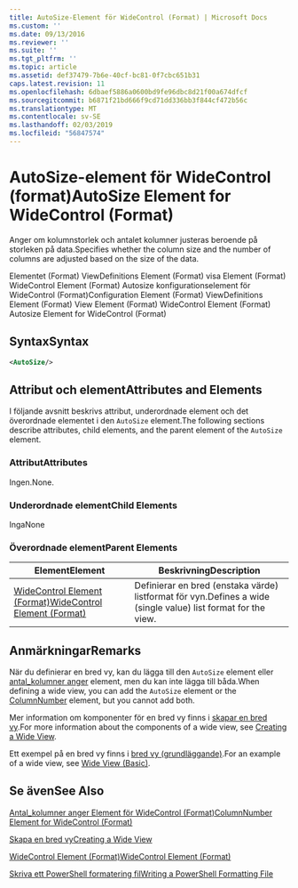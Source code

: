 ```yaml
---
title: AutoSize-Element för WideControl (Format) | Microsoft Docs
ms.custom: ''
ms.date: 09/13/2016
ms.reviewer: ''
ms.suite: ''
ms.tgt_pltfrm: ''
ms.topic: article
ms.assetid: def37479-7b6e-40cf-bc81-0f7cbc651b31
caps.latest.revision: 11
ms.openlocfilehash: 6dbaef5886a0600bd9fe96dbc8d21f00a674dfcf
ms.sourcegitcommit: b6871f21bd666f9cd71dd336bb3f844cf472b56c
ms.translationtype: MT
ms.contentlocale: sv-SE
ms.lasthandoff: 02/03/2019
ms.locfileid: "56847574"
---
```

# <a name="autosize-element-for-widecontrol-format"></a><span data-ttu-id="575fc-102">AutoSize-element för WideControl (format)</span><span class="sxs-lookup"><span data-stu-id="575fc-102">AutoSize Element for WideControl (Format)</span></span>

<span data-ttu-id="575fc-103">Anger om kolumnstorlek och antalet kolumner justeras beroende på storleken på data.</span><span class="sxs-lookup"><span data-stu-id="575fc-103">Specifies whether the column size and the number of columns are adjusted based on the size of the data.</span></span>

<span data-ttu-id="575fc-104">Elementet (Format) ViewDefinitions Element (Format) visa Element (Format) WideControl Element (Format) Autosize konfigurationselement för WideControl (Format)</span><span class="sxs-lookup"><span data-stu-id="575fc-104">Configuration Element (Format) ViewDefinitions Element (Format) View Element (Format) WideControl Element (Format) Autosize Element for WideControl (Format)</span></span>

## <a name="syntax"></a><span data-ttu-id="575fc-105">Syntax</span><span class="sxs-lookup"><span data-stu-id="575fc-105">Syntax</span></span>

```xml
<AutoSize/>
```

## <a name="attributes-and-elements"></a><span data-ttu-id="575fc-106">Attribut och element</span><span class="sxs-lookup"><span data-stu-id="575fc-106">Attributes and Elements</span></span>

<span data-ttu-id="575fc-107">I följande avsnitt beskrivs attribut, underordnade element och det överordnade elementet i den `AutoSize` element.</span><span class="sxs-lookup"><span data-stu-id="575fc-107">The following sections describe attributes, child elements, and the parent element of the `AutoSize` element.</span></span>

### <a name="attributes"></a><span data-ttu-id="575fc-108">Attribut</span><span class="sxs-lookup"><span data-stu-id="575fc-108">Attributes</span></span>

<span data-ttu-id="575fc-109">Ingen.</span><span class="sxs-lookup"><span data-stu-id="575fc-109">None.</span></span>

### <a name="child-elements"></a><span data-ttu-id="575fc-110">Underordnade element</span><span class="sxs-lookup"><span data-stu-id="575fc-110">Child Elements</span></span>

<span data-ttu-id="575fc-111">Inga</span><span class="sxs-lookup"><span data-stu-id="575fc-111">None</span></span>

### <a name="parent-elements"></a><span data-ttu-id="575fc-112">Överordnade element</span><span class="sxs-lookup"><span data-stu-id="575fc-112">Parent Elements</span></span>

|<span data-ttu-id="575fc-113">Element</span><span class="sxs-lookup"><span data-stu-id="575fc-113">Element</span></span>|<span data-ttu-id="575fc-114">Beskrivning</span><span class="sxs-lookup"><span data-stu-id="575fc-114">Description</span></span>|
|-------------|-----------------|
|[<span data-ttu-id="575fc-115">WideControl Element (Format)</span><span class="sxs-lookup"><span data-stu-id="575fc-115">WideControl Element (Format)</span></span>](./widecontrol-element-format.md)|<span data-ttu-id="575fc-116">Definierar en bred (enstaka värde) listformat för vyn.</span><span class="sxs-lookup"><span data-stu-id="575fc-116">Defines a wide (single value) list format for the view.</span></span>|

## <a name="remarks"></a><span data-ttu-id="575fc-117">Anmärkningar</span><span class="sxs-lookup"><span data-stu-id="575fc-117">Remarks</span></span>

<span data-ttu-id="575fc-118">När du definierar en bred vy, kan du lägga till den `AutoSize` element eller [antal_kolumner anger](./columnnumber-element-for-widecontrol-format.md) element, men du kan inte lägga till båda.</span><span class="sxs-lookup"><span data-stu-id="575fc-118">When defining a wide view, you can add the `AutoSize` element or the [ColumnNumber](./columnnumber-element-for-widecontrol-format.md) element, but you cannot add both.</span></span>

<span data-ttu-id="575fc-119">Mer information om komponenter för en bred vy finns i [skapar en bred vy](./creating-a-wide-view.md).</span><span class="sxs-lookup"><span data-stu-id="575fc-119">For more information about the components of a wide view, see [Creating a Wide View](./creating-a-wide-view.md).</span></span>

<span data-ttu-id="575fc-120">Ett exempel på en bred vy finns i [bred vy (grundläggande)](./wide-view-basic.md).</span><span class="sxs-lookup"><span data-stu-id="575fc-120">For an example of a wide view, see [Wide View (Basic)](./wide-view-basic.md).</span></span>

## <a name="see-also"></a><span data-ttu-id="575fc-121">Se även</span><span class="sxs-lookup"><span data-stu-id="575fc-121">See Also</span></span>

[<span data-ttu-id="575fc-122">Antal_kolumner anger Element för WideControl (Format)</span><span class="sxs-lookup"><span data-stu-id="575fc-122">ColumnNumber Element for WideControl (Format)</span></span>](./columnnumber-element-for-widecontrol-format.md)

[<span data-ttu-id="575fc-123">Skapa en bred vy</span><span class="sxs-lookup"><span data-stu-id="575fc-123">Creating a Wide View</span></span>](./creating-a-wide-view.md)

[<span data-ttu-id="575fc-124">WideControl Element (Format)</span><span class="sxs-lookup"><span data-stu-id="575fc-124">WideControl Element (Format)</span></span>](./widecontrol-element-format.md)

[<span data-ttu-id="575fc-125">Skriva ett PowerShell formatering fil</span><span class="sxs-lookup"><span data-stu-id="575fc-125">Writing a PowerShell Formatting File</span></span>](./writing-a-powershell-formatting-file.md)
